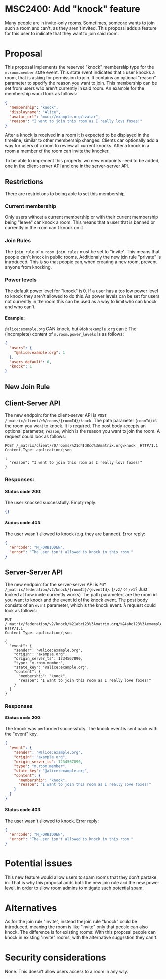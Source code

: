 # MSC2400: Add "knock" feature
Many people are in invite-only rooms. Sometimes, someone wants to join such a room and can't, as
they aren't invited. This proposal adds a feature for this user to indicate that they want to join
said room.

# Proposal
This proposal implements the reserved "knock" membership type for the `m.room.member` state event.
This state event indicates that a user knocks a room, that is asking for permission to join. It
contains an optional "reason" parameter to specify the reason you want to join. This membership can
be set from users who aren't currently in said room. An example for the membership would look as
follows:
```json
{
  "membership": "knock",
  "displayname": "Alice",
  "avatar_url": "mxc://example.org/avatar",
  "reason": "I want to join this room as I really love foxes!"
}
```

After a knock is received in a room it is expected to be displayed in the timeline, similar to other
membership changes. Clients can optionally add a way for users of a room to review all current
knocks. After a knock in a room a member of the room can invite the knocker.

To be able to implement this properly two new endpoints need to be added, one in the client-server
API and one in the server-server API.

## Restrictions
There are restrictions to being able to set this membership.

### Current membership
Only users without a current membership or with their current membership being "leave" can knock a
room. This means that a user that is banned or currently in the room can't knock on it.

### Join Rules
The `join_rule` of `m.room.join_rules` must be set to "invite". This means that people can't knock
in public rooms. Additionaly the new join rule "private" is introduced. This is so that people can,
when creating a new room, prevent anyone from knocking.

### Power levels
The default power level for "knock" is 0. If a user has a too low power level to knock they aren't
allowed to do this. As power levels can be set for users not currently in the room this can be used
as a way to limit who can knock and who can't.

#### Example:
`@alice:example.org` CAN knock, but `@bob:example.org` can't: The (incomplete) content of
`m.room.power_levels` is as follows:
```json
{
  "users": {
    "@alice:example.org": 1
  },
  "users_default": 0,
  "knock": 1
}
```

## New Join Rule


## Client-Server API
The new endpoint for the client-server API is `POST /_matrix/client/r0/rooms/{roomId}/knock`.
The path parameter (`roomId`) is the room you want to knock. It is required. The post body accepts
an optional parameter, `reason`, which is the reason you want to join the room. A request could look
as follows:

```
POST /_matrix/client/r0/rooms/%21d41d8cd%3Amatrix.org/knock  HTTP/1.1
Content-Type: application/json

{
  "reason": "I want to join this room as I really love foxes!"
}
```

### Responses:
#### Status code 200:
The user knocked successfully. Empty reply:
```json
{}
```

#### Status code 403:
The user wasn't allowed to knock (e.g. they are banned). Error reply:
```json
{
  "errcode": "M_FORBIDDEN",
  "error": "The user isn't allowed to knock in this room."
}
```

## Server-Server API
The new endpoint for the server-server API is `PUT /_matrix/federation/v2/knock/{roomId}/{eventId}`. (`/v2/` or `/v1`? Just looked at how invite currently works)
The path parameters are the room id you want to knock and the event id of the knock event. The post
body consists of an `event` parameter, which is the knock event. A request could look as follows:

```
PUT /_matrix/federation/v2/knock/%21abc123%3Amatrix.org/%24abc123%3Aexample.org  HTTP/1.1
Content-Type: application/json

{
  "event": {
    "sender": "@alice:example.org",
    "origin": "example.org",
    "origin_server_ts": 1234567890,
    "type: "m.room.member",
    "state_key": "@alice:example.org",
    "content": {
      "membership": "knock",
      "reason": "I want to join this room as I really love foxes!"
    }
  }
}
```

### Responses
#### Status code 200:
The knock was performed successfully. The knock event is sent back with the "event" key.
```json
{
  "event": {
    "sender": "@alice:example.org",
    "origin": "example.org",
    "origin_server_ts": 1234567890,
    "type": "m.room.member",
    "state_key": "@alice:example.org",
    "content": {
      "membership": "knock",
      "reason": "I want to join this room as I really love foxes!"
    }
  }
}
```

#### Status code 403:
The user wasn't allowed to knock. Error reply:
```json
{
  "errcode": "M_FORBIDDEN",
  "error": "The user isn't allowed to knock in this room."
}
```

# Potential issues
This new feature would allow users to spam rooms that they don't partake in. That is why this proposal
adds both the new join rule and the new power level, in order to allow room admins to mitigate such
potential spam.

# Alternatives
As for the join rule "invite", instead the join rule "knock" could be introduced, meaning the room
is like "invite" only that people can also knock. The difference is for existing rooms: With this
proposal people can knock in existing "invite" rooms, with the alternative suggestion they can't.

# Security considerations
None. This doesn't allow users access to a room in any way.
